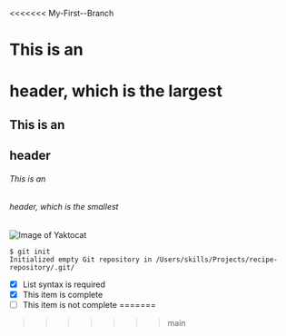 <<<<<<< My-First--Branch
# This is an <h1> header, which is the largest
## This is an <h2> header
###### This is an <h6> header, which is the smallest

  
  ![Image of Yaktocat](https://octodex.github.com/images/yaktocat.png)

  ```
$ git init
Initialized empty Git repository in /Users/skills/Projects/recipe-repository/.git/
```

  - [x] List syntax is required
- [x] This item is complete
- [ ] This item is not complete
=======

>>>>>>> main
